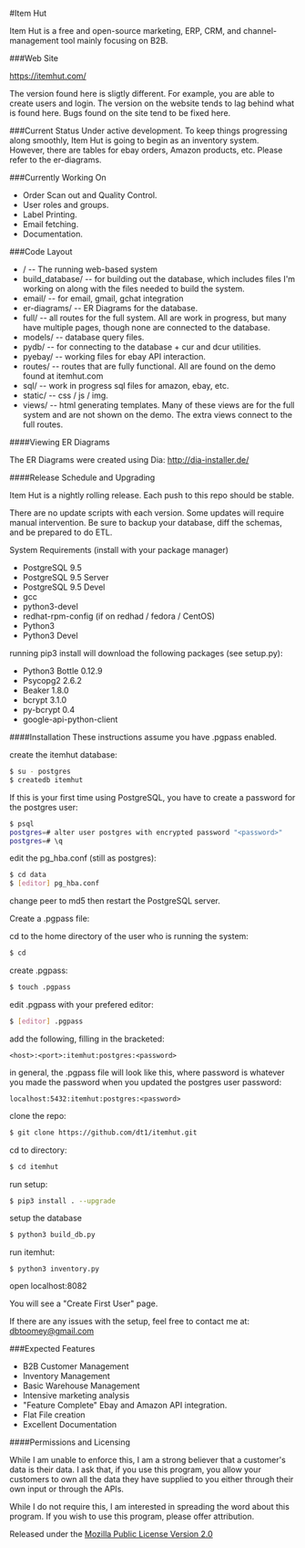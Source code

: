 #Item Hut

Item Hut is a free and open-source marketing, ERP, CRM, and channel-management tool mainly focusing on B2B.

###Web Site

https://itemhut.com/

The version found here is sligtly different. For example, you are able to create users and login. The version on the website tends to lag behind what is found here. Bugs found on the site tend to be fixed here.

###Current Status
Under active development. To keep things progressing along smoothly, Item Hut is going to begin as an inventory system. However, there are tables for ebay orders, Amazon products, etc. Please refer to the er-diagrams.

###Currently Working On
* Order Scan out and Quality Control.
* User roles and groups.
* Label Printing.
* Email fetching.
* Documentation.

###Code Layout
* / -- The running web-based system
* build_database/ -- for building out the database, which includes files I'm working on along with the files needed to build the system.
* email/ -- for email, gmail, gchat integration
* er-diagrams/ -- ER Diagrams for the database.
* full/ -- all routes for the full system. All are work in progress, but many have multiple pages, though none are connected to the database.
* models/ -- database query files.
* pydb/ -- for connecting to the database + cur and dcur utilities.
* pyebay/ -- working files for ebay API interaction.
* routes/ -- routes that are fully functional. All are found on the demo found at itemhut.com
* sql/ -- work in progress sql files for amazon, ebay, etc.
* static/ -- css / js / img.
* views/ -- html generating templates. Many of these views are for the full system and are not shown on the demo. The extra views connect to the full routes.

####Viewing ER Diagrams

The ER Diagrams were created using Dia:
http://dia-installer.de/

####Release Schedule and Upgrading

Item Hut is a nightly rolling release. Each push to this repo should be stable.

There are no update scripts with each version. Some updates will require manual intervention. Be sure to backup your database, diff the schemas, and be prepared to do ETL.

System Requirements (install with your package manager)
* PostgreSQL 9.5
* PostgreSQL 9.5 Server
* PostgreSQL 9.5 Devel
* gcc
* python3-devel
* redhat-rpm-config (if on redhad / fedora / CentOS)
* Python3
* Python3 Devel


running pip3 install will download the following packages (see setup.py):
* Python3 Bottle 0.12.9
* Psycopg2 2.6.2
* Beaker 1.8.0
* bcrypt 3.1.0
* py-bcrypt 0.4
* google-api-python-client

####Installation
These instructions assume you have .pgpass enabled.

create the itemhut database:
```bash
$ su - postgres
$ createdb itemhut
```

If this is your first time using PostgreSQL, you have to create a password for the postgres user:

```bash
$ psql
postgres=# alter user postgres with encrypted password "<password>"
postgres=# \q
```

edit the pg_hba.conf (still as postgres):
```bash
$ cd data
$ [editor] pg_hba.conf
```

change peer to md5 then restart the PostgreSQL server.

Create a .pgpass file:

cd to the home directory of the user who is running the system:
```bash
$ cd
```

create .pgpass:
```bash
$ touch .pgpass
```

edit .pgpass with your prefered editor:
```bash
$ [editor] .pgpass
```

add the following, filling in the bracketed:
```
<host>:<port>:itemhut:postgres:<password>
```

in general, the .pgpass file will look like this, where password is whatever you made the password when you updated the postgres user password:
```
localhost:5432:itemhut:postgres:<password>
```

clone the repo:
```bash
$ git clone https://github.com/dt1/itemhut.git
```

cd to directory:
```bash
$ cd itemhut
```

run setup:
```bash
$ pip3 install . --upgrade
```

setup the database
```bash
$ python3 build_db.py
```

run itemhut:
```
$ python3 inventory.py
```

open localhost:8082

You will see a "Create First User" page.

If there are any issues with the setup, feel free to contact me at:
dbtoomey@gmail.com

###Expected Features
* B2B Customer Management
* Inventory Management
* Basic Warehouse Management
* Intensive marketing analysis
* "Feature Complete" Ebay and Amazon API integration.
* Flat File creation
* Excellent Documentation

####Permissions and Licensing

While I am unable to enforce this, I am a strong believer that a customer's data is their data. I ask that, if you use this program, you allow your customers to own all the data they have supplied to you either through their own input or through the APIs.

While I do not require this, I am interested in spreading the word about this program. If you wish to use this program, please offer attribution.

Released under the [Mozilla Public License
Version 2.0](http://www.mozilla.org/MPL/2.0/)
